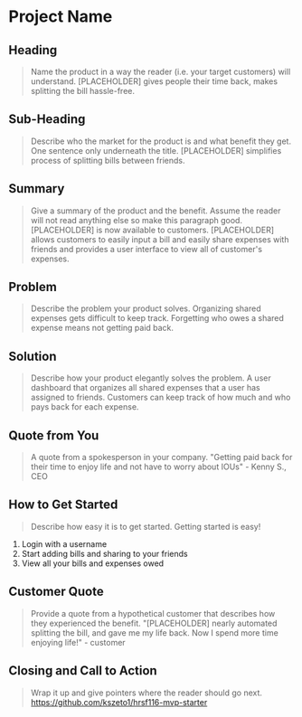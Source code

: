 # Project Name #

<!-- 
> This material was originally posted [here](http://www.quora.com/What-is-Amazons-approach-to-product-development-and-product-management). It is reproduced here for posterities sake.

There is an approach called "working backwards" that is widely used at Amazon. They work backwards from the customer, rather than starting with an idea for a product and trying to bolt customers onto it. While working backwards can be applied to any specific product decision, using this approach is especially important when developing new products or features.

For new initiatives a product manager typically starts by writing an internal press release announcing the finished product. The target audience for the press release is the new/updated product's customers, which can be retail customers or internal users of a tool or technology. Internal press releases are centered around the customer problem, how current solutions (internal or external) fail, and how the new product will blow away existing solutions.

If the benefits listed don't sound very interesting or exciting to customers, then perhaps they're not (and shouldn't be built). Instead, the product manager should keep iterating on the press release until they've come up with benefits that actually sound like benefits. Iterating on a press release is a lot less expensive than iterating on the product itself (and quicker!).

If the press release is more than a page and a half, it is probably too long. Keep it simple. 3-4 sentences for most paragraphs. Cut out the fat. Don't make it into a spec. You can accompany the press release with a FAQ that answers all of the other business or execution questions so the press release can stay focused on what the customer gets. My rule of thumb is that if the press release is hard to write, then the product is probably going to suck. Keep working at it until the outline for each paragraph flows. 

Oh, and I also like to write press-releases in what I call "Oprah-speak" for mainstream consumer products. Imagine you're sitting on Oprah's couch and have just explained the product to her, and then you listen as she explains it to her audience. That's "Oprah-speak", not "Geek-speak".

Once the project moves into development, the press release can be used as a touchstone; a guiding light. The product team can ask themselves, "Are we building what is in the press release?" If they find they're spending time building things that aren't in the press release (overbuilding), they need to ask themselves why. This keeps product development focused on achieving the customer benefits and not building extraneous stuff that takes longer to build, takes resources to maintain, and doesn't provide real customer benefit (at least not enough to warrant inclusion in the press release).
 -->
 
## Heading ##
  > Name the product in a way the reader (i.e. your target customers) will understand.
[PLACEHOLDER] gives people their time back, makes splitting the bill hassle-free.
## Sub-Heading ##
  > Describe who the market for the product is and what benefit they get. One sentence only underneath the title.
[PLACEHOLDER] simplifies process of splitting bills between friends.
## Summary ##
  > Give a summary of the product and the benefit. Assume the reader will not read anything else so make this paragraph good.
[PLACEHOLDER] is now available to customers. [PLACEHOLDER] allows customers to easily input a bill and easily share expenses with friends and provides a user interface to view all of customer's expenses. 
## Problem ##
  > Describe the problem your product solves.
Organizing shared expenses gets difficult to keep track. Forgetting who owes a shared expense means not getting paid back.
## Solution ##
  > Describe how your product elegantly solves the problem.
A user dashboard that organizes all shared expenses that a user has assigned to friends. Customers can keep track of how much and who pays back for each expense.
## Quote from You ##
  > A quote from a spokesperson in your company.
"Getting paid back for their time to enjoy life and not have to worry about IOUs" - Kenny S., CEO
## How to Get Started ##
  > Describe how easy it is to get started.
Getting started is easy!
1. Login with a username
2. Start adding bills and sharing to your friends
3. View all your bills and expenses owed
## Customer Quote ##
  > Provide a quote from a hypothetical customer that describes how they experienced the benefit.
"[PLACEHOLDER] nearly automated splitting the bill, and gave me my life back. Now I spend more time enjoying life!" - customer
## Closing and Call to Action ##
  > Wrap it up and give pointers where the reader should go next.
  https://github.com/kszeto1/hrsf116-mvp-starter